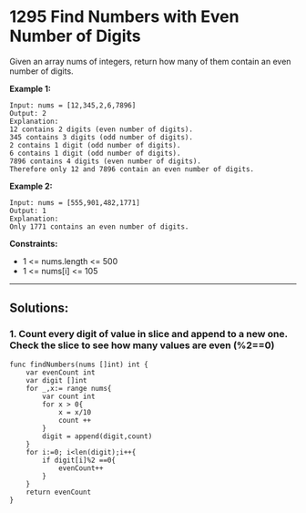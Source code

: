 # 1295 Find Numbers with Even Number of Digits

Given an array nums of integers, return how many of them contain an even number of digits.

**Example 1:**

```
Input: nums = [12,345,2,6,7896]
Output: 2
Explanation:
12 contains 2 digits (even number of digits).
345 contains 3 digits (odd number of digits).
2 contains 1 digit (odd number of digits).
6 contains 1 digit (odd number of digits).
7896 contains 4 digits (even number of digits).
Therefore only 12 and 7896 contain an even number of digits.
```

**Example 2:**

```
Input: nums = [555,901,482,1771]
Output: 1
Explanation:
Only 1771 contains an even number of digits.
```

**Constraints:**

- 1 <= nums.length <= 500
- 1 <= nums[i] <= 105

<hr/>

## Solutions:

### 1. Count every digit of value in slice and append to a new one. Check the slice to see how many values are even (%2==0)

```
func findNumbers(nums []int) int {
    var evenCount int
    var digit []int
    for _,x:= range nums{
        var count int
        for x > 0{
            x = x/10
            count ++
        }
        digit = append(digit,count)
    }
    for i:=0; i<len(digit);i++{
        if digit[i]%2 ==0{
            evenCount++
        }
    }
    return evenCount
}
```
